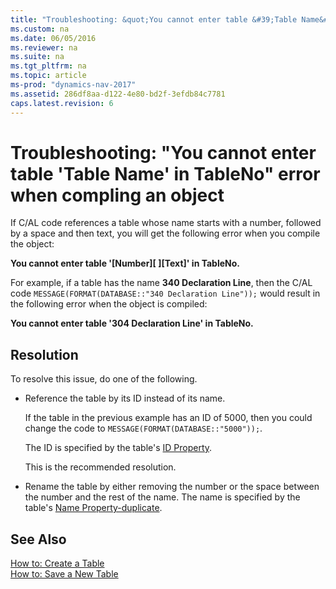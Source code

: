 ```yaml
---
title: "Troubleshooting: &quot;You cannot enter table &#39;Table Name&#39; in TableNo&quot; error when compling an object"
ms.custom: na
ms.date: 06/05/2016
ms.reviewer: na
ms.suite: na
ms.tgt_pltfrm: na
ms.topic: article
ms-prod: "dynamics-nav-2017"
ms.assetid: 286df8aa-d122-4e80-bd2f-3efdb84c7781
caps.latest.revision: 6
---
```

# Troubleshooting: &quot;You cannot enter table &#39;Table Name&#39; in TableNo&quot; error when compling an object
If C/AL code references a table whose name starts with a number, followed by a space and then text, you will get the following error when you compile the object:  
  
 **You cannot enter table '\[Number\]\[ \]\[Text\]' in TableNo.**  
  
 For example, if a table has the name **340 Declaration Line**, then the C/AL code `MESSAGE(FORMAT(DATABASE::"340 Declaration Line"));` would result in the following error when the object is compiled:  
  
 **You cannot enter table '304 Declaration Line' in TableNo.**  
  
## Resolution  
 To resolve this issue, do one of the following.  
  
-   Reference the table by its ID instead of its name.  
  
     If the table in the previous example has an ID of 5000, then you could change the code to `MESSAGE(FORMAT(DATABASE::"5000"));`.  
  
     The ID is specified by the table's [ID Property](ID-Property.md).  
  
     This is the recommended resolution.  
  
-   Rename the table by either removing the number or the space between the number and the rest of the name. The name is specified by the table's [Name Property-duplicate](Name-Property-duplicate.md).  
  
## See Also  
 [How to: Create a Table](How-to--Create%20a%20Table.md)   
 [How to: Save a New Table](How-to--Save%20a%20New%20Table.md)